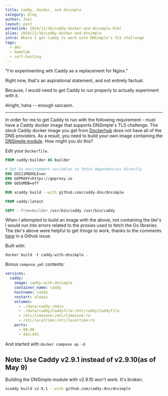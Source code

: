 ```yaml
---
title: caddy, docker, and dnsimple
category: blog
author: Joel
layout: post
permalink: 2024/11/16/caddy-docker-and-dnsimple.html
alias: 2024/11/16/caddy-docker-and-dnsimple
intro: Where I get Caddy to work with DNSimple's TLS challenge
tags:
  - dev
  - homelab
  - self-hosting
---
```


"I'm experimenting wth Caddy as a replacement for Nginx."

Right now, that's an aspirational statement, and not entirely factual.

Because, I would need to get Caddy to _run_ properly to actually experiment
with it.

Alright, haha -- enough sarcasm.

***

In order for me to get Caddy to run with the following requirement - must have
a Caddy docker image that supports DNSimple's TLS challenge. The stock Caddy
docker image you get from [Dockerhub](https://hub.docker.com/_/caddy) does not
have all of the DNS providers. As a result, you need to build your own image
containing the [DNSimple module](https://github.com/caddy-dns/dnsimple). How
might you do this?

Edit your `Dockerfile`.

```dockerfile
FROM caddy:builder AS builder

# Set Go environment variables to fetch dependencies directly
ENV GO111MODULE=on
ENV GOPROXY=https://goproxy.io
ENV GOSUMDB=off

RUN xcaddy build --with github.com/caddy-dns/dnsimple

FROM caddy:latest

COPY --from=builder /usr/bin/caddy /usr/bin/caddy
```

When I attempted to build an image with the above, not containing the `ENV`'s
I would run into errors related to the proxies used to fetch the Go libraries.
The `ENV`'s above were helpful to get things to work, thanks to the comments
[here](https://github.com/spf13/viper/issues/432) in a Github issue.

Built with:

`docker build -t caddy-with-dnsimple .`

Bonus `compose.yml` contents:

```yaml
services:
  caddy:
    image: caddy-with-dnsimple
    container_name: caddy
    hostname: caddy
    restart: always
    volumes:
      - ./data/caddy:/data
      - ./data/caddy/Caddyfile:/etc/caddy/Caddyfile
      - /etc/timezone:/etc/timezone:ro
      - /etc/localtime:/etc/localtime:ro
    ports:
      - 80:80
      - 443:443
```

And started with `docker compose up -d`

## Note: Use Caddy v2.9.1 instead of v2.9.10(as of May 9)

Building the DNSimple module with v2.9.10 won't work. It's broken.

```sh
xcaddy build v2.9.1 --with github.com/caddy-dns/dnsimple
```
